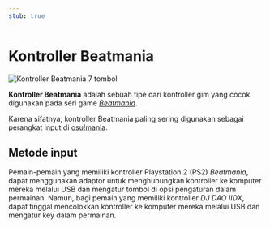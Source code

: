 ```yaml
---
stub: true
---
```


# Kontroller Beatmania

![](img/beatmania-controller.jpg "Kontroller Beatmania 7 tombol")

**Kontroller Beatmania** adalah sebuah tipe dari kontroller gim yang cocok digunakan pada seri game *[Beatmania](https://en.wikipedia.org/wiki/Beatmania)*.

Karena sifatnya, kontroller Beatmania paling sering digunakan sebagai perangkat input di [osu!mania](/wiki/Game_mode/osu!mania).

## Metode input

Pemain-pemain yang memiliki kontroller Playstation 2 (PS2) *Beatmania*, dapat menggunakan adaptor untuk menghubungkan kontroller ke komputer mereka melalui USB dan mengatur tombol di opsi pengaturan dalam permainan. Namun, bagi pemain yang memiliki kontroller *DJ DAO IIDX*, dapat tinggal mencolokkan kontroller ke komputer mereka melalui USB dan mengatur key dalam permainan.
